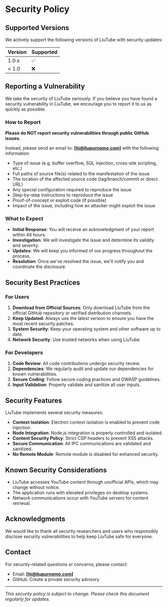 # Security Policy

## Supported Versions

We actively support the following versions of LiuTube with security updates:

| Version | Supported          |
| ------- | ------------------ |
| 1.0.x   | :white_check_mark: |
| < 1.0   | :x:                |

## Reporting a Vulnerability

We take the security of LiuTube seriously. If you believe you have found a security vulnerability in LiuTube, we encourage you to report it to us as quickly as possible.

### How to Report

**Please do NOT report security vulnerabilities through public GitHub issues.**

Instead, please send an email to: **[hi@liupurnomo.com]** with the following information:

- Type of issue (e.g. buffer overflow, SQL injection, cross-site scripting, etc.)
- Full paths of source file(s) related to the manifestation of the issue
- The location of the affected source code (tag/branch/commit or direct URL)
- Any special configuration required to reproduce the issue
- Step-by-step instructions to reproduce the issue
- Proof-of-concept or exploit code (if possible)
- Impact of the issue, including how an attacker might exploit the issue

### What to Expect

- **Initial Response**: You will receive an acknowledgment of your report within 48 hours.
- **Investigation**: We will investigate the issue and determine its validity and severity.
- **Updates**: We will keep you informed of our progress throughout the process.
- **Resolution**: Once we've resolved the issue, we'll notify you and coordinate the disclosure.

## Security Best Practices

### For Users

1. **Download from Official Sources**: Only download LiuTube from the official GitHub repository or verified distribution channels.
2. **Keep Updated**: Always use the latest version to ensure you have the most recent security patches.
3. **System Security**: Keep your operating system and other software up to date.
4. **Network Security**: Use trusted networks when using LiuTube.

### For Developers

1. **Code Review**: All code contributions undergo security review.
2. **Dependencies**: We regularly audit and update our dependencies for known vulnerabilities.
3. **Secure Coding**: Follow secure coding practices and OWASP guidelines.
4. **Input Validation**: Properly validate and sanitize all user inputs.

## Security Features

LiuTube implements several security measures:

- **Context Isolation**: Electron context isolation is enabled to prevent code injection.
- **Node Integration**: Node.js integration is properly controlled and isolated.
- **Content Security Policy**: Strict CSP headers to prevent XSS attacks.
- **Secure Communication**: All IPC communications are validated and sanitized.
- **No Remote Module**: Remote module is disabled for enhanced security.

## Known Security Considerations

- LiuTube accesses YouTube content through unofficial APIs, which may change without notice.
- The application runs with elevated privileges on desktop systems.
- Network communications occur with YouTube servers for content retrieval.

## Acknowledgments

We would like to thank all security researchers and users who responsibly disclose security vulnerabilities to help keep LiuTube safe for everyone.

## Contact

For security-related questions or concerns, please contact:
- Email: **[hi@liupurnomo.com]**
- GitHub: Create a private security advisory

---

*This security policy is subject to change. Please check this document regularly for updates.*